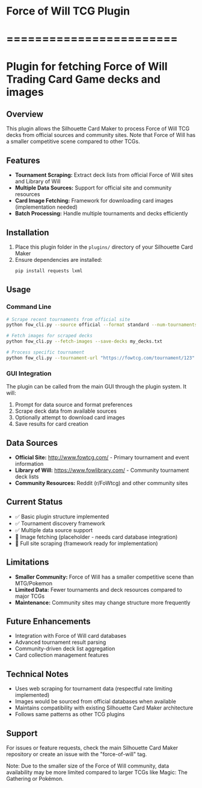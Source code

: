 # Force of Will TCG Plugin
# ========================
# Plugin for fetching Force of Will Trading Card Game decks and images

## Overview
This plugin allows the Silhouette Card Maker to process Force of Will TCG decks from official sources and community sites. Note that Force of Will has a smaller competitive scene compared to other TCGs.

## Features
- **Tournament Scraping:** Extract deck lists from official Force of Will sites and Library of Will
- **Multiple Data Sources:** Support for official site and community resources
- **Card Image Fetching:** Framework for downloading card images (implementation needed)
- **Batch Processing:** Handle multiple tournaments and decks efficiently

## Installation
1. Place this plugin folder in the `plugins/` directory of your Silhouette Card Maker
2. Ensure dependencies are installed:
   ```bash
   pip install requests lxml
   ```

## Usage

### Command Line
```bash
# Scrape recent tournaments from official site
python fow_cli.py --source official --format standard --num-tournaments 5

# Fetch images for scraped decks
python fow_cli.py --fetch-images --save-decks my_decks.txt

# Process specific tournament
python fow_cli.py --tournament-url "https://fowtcg.com/tournament/123"
```

### GUI Integration
The plugin can be called from the main GUI through the plugin system. It will:
1. Prompt for data source and format preferences
2. Scrape deck data from available sources
3. Optionally attempt to download card images
4. Save results for card creation

## Data Sources
- **Official Site:** http://www.fowtcg.com/ - Primary tournament and event information
- **Library of Will:** https://www.fowlibrary.com/ - Community tournament deck lists
- **Community Resources:** Reddit (r/FoWtcg) and other community sites

## Current Status
- ✅ Basic plugin structure implemented
- ✅ Tournament discovery framework
- ✅ Multiple data source support
- 🔄 Image fetching (placeholder - needs card database integration)
- 🔄 Full site scraping (framework ready for implementation)

## Limitations
- **Smaller Community:** Force of Will has a smaller competitive scene than MTG/Pokemon
- **Limited Data:** Fewer tournaments and deck resources compared to major TCGs
- **Maintenance:** Community sites may change structure more frequently

## Future Enhancements
- Integration with Force of Will card databases
- Advanced tournament result parsing
- Community-driven deck list aggregation
- Card collection management features

## Technical Notes
- Uses web scraping for tournament data (respectful rate limiting implemented)
- Images would be sourced from official databases when available
- Maintains compatibility with existing Silhouette Card Maker architecture
- Follows same patterns as other TCG plugins

## Support
For issues or feature requests, check the main Silhouette Card Maker repository or create an issue with the "force-of-will" tag.

Note: Due to the smaller size of the Force of Will community, data availability may be more limited compared to larger TCGs like Magic: The Gathering or Pokémon.
